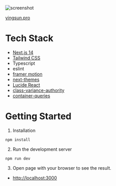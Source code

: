 ![screenshot](./screenshot.jpg)

[yingsun.pro]()

# Tech Stack
- [Next.js 14](https://nextjs.org/blog/next-14)
- [Tailwind CSS](https://tailwindcss.com/)
- Typescript
- eslint
- [framer motion](https://www.framer.com/motion/animation/)
- [next-themes](https://github.com/pacocoursey/next-themes)
- [Lucide React](https://lucide.dev/guide/packages/lucide-react)
- [class-variance-authority](https://github.com/joe-bell/cva)
- [container-queries](https://github.com/tailwindlabs/tailwindcss-container-queries)

# Getting Started
1. Installation
```shell
npm install
```

2. Run the development server
```shell
npm run dev
```

3. Open page with your browser to see the result.
  - [http://localhost:3000](http://localhost:3000)
